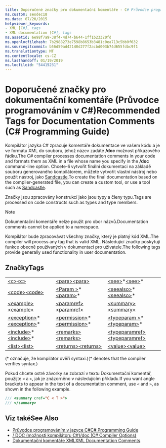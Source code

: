 ```yaml
---
title: Doporučené značky pro dokumentační komentáře - C# Průvodce programováním
ms.custom: seodec18
ms.date: 07/20/2015
helpviewer_keywords:
- XML [C#], tags
- XML documentation [C#], tags
ms.assetid: 6e98f7a9-38f4-4d74-b644-1ff1b23320fd
ms.openlocfilehash: 7b2988273e7598b8653b3481c0ea713c5bb0f632
ms.sourcegitcommit: b56d59ad42140d277f2acbd003b74d655fdbc9f1
ms.translationtype: MT
ms.contentlocale: cs-CZ
ms.lasthandoff: 01/19/2019
ms.locfileid: "54415231"
---
```

# <a name="recommended-tags-for-documentation-comments-c-programming-guide"></a><span data-ttu-id="ae720-102">Doporučené značky pro dokumentační komentáře (Průvodce programováním v C#)</span><span class="sxs-lookup"><span data-stu-id="ae720-102">Recommended Tags for Documentation Comments (C# Programming Guide)</span></span>
<span data-ttu-id="ae720-103">Kompilátor jazyka C# zpracuje komentáře dokumentace ve vašem kódu a je ve formátu XML do souboru, jehož název zadáte **/doc** možnost příkazového řádku.</span><span class="sxs-lookup"><span data-stu-id="ae720-103">The C# compiler processes documentation comments in your code and formats them as XML in a file whose name you specify in the **/doc** command-line option.</span></span> <span data-ttu-id="ae720-104">Chcete-li vytvořit finální dokumentaci na základě souboru generovaného kompilátorem, můžete vytvořit vlastní nástroj nebo použít nástroj, jako [Sandcastle](https://github.com/EWSoftware/SHFB).</span><span class="sxs-lookup"><span data-stu-id="ae720-104">To create the final documentation based on the compiler-generated file, you can create a custom tool, or use a tool such as [Sandcastle](https://github.com/EWSoftware/SHFB).</span></span>  
  
 <span data-ttu-id="ae720-105">Značky jsou zpracovány konstrukcí jako jsou typy a členy typu.</span><span class="sxs-lookup"><span data-stu-id="ae720-105">Tags are processed on code constructs such as types and type members.</span></span>  
  
> [!NOTE]
>  <span data-ttu-id="ae720-106">Dokumentační komentáře nelze použít pro obor názvů.</span><span class="sxs-lookup"><span data-stu-id="ae720-106">Documentation comments cannot be applied to a namespace.</span></span>  
  
 <span data-ttu-id="ae720-107">Kompilátor bude zpracovávat všechny značky, který je platný kód XML.</span><span class="sxs-lookup"><span data-stu-id="ae720-107">The compiler will process any tag that is valid XML.</span></span> <span data-ttu-id="ae720-108">Následující značky poskytují funkce obecně používaných v dokumentaci pro uživatele.</span><span class="sxs-lookup"><span data-stu-id="ae720-108">The following tags provide generally used functionality in user documentation.</span></span>  
  
## <a name="tags"></a><span data-ttu-id="ae720-109">Značky</span><span class="sxs-lookup"><span data-stu-id="ae720-109">Tags</span></span>  
  
||||  
|---|---|---|  
|[<span data-ttu-id="ae720-110">\<c></span><span class="sxs-lookup"><span data-stu-id="ae720-110">\<c></span></span>](../../../csharp/programming-guide/xmldoc/code-inline.md)|[<span data-ttu-id="ae720-111">\<para></span><span class="sxs-lookup"><span data-stu-id="ae720-111">\<para></span></span>](../../../csharp/programming-guide/xmldoc/para.md)|<span data-ttu-id="ae720-112">[\<see>](../../../csharp/programming-guide/xmldoc/see.md)\*</span><span class="sxs-lookup"><span data-stu-id="ae720-112">[\<see>](../../../csharp/programming-guide/xmldoc/see.md)\*</span></span>|  
|[<span data-ttu-id="ae720-113">\<code></span><span class="sxs-lookup"><span data-stu-id="ae720-113">\<code></span></span>](../../../csharp/programming-guide/xmldoc/code.md)|<span data-ttu-id="ae720-114">[\<Param >](../../../csharp/programming-guide/xmldoc/param.md)\*</span><span class="sxs-lookup"><span data-stu-id="ae720-114">[\<param>](../../../csharp/programming-guide/xmldoc/param.md)\*</span></span>|<span data-ttu-id="ae720-115">[\<seealso>](../../../csharp/programming-guide/xmldoc/seealso.md)\*</span><span class="sxs-lookup"><span data-stu-id="ae720-115">[\<seealso>](../../../csharp/programming-guide/xmldoc/seealso.md)\*</span></span>|  
|[<span data-ttu-id="ae720-116">\<example></span><span class="sxs-lookup"><span data-stu-id="ae720-116">\<example></span></span>](../../../csharp/programming-guide/xmldoc/example.md)|[<span data-ttu-id="ae720-117">\<paramref></span><span class="sxs-lookup"><span data-stu-id="ae720-117">\<paramref></span></span>](../../../csharp/programming-guide/xmldoc/paramref.md)|[<span data-ttu-id="ae720-118">\<summary></span><span class="sxs-lookup"><span data-stu-id="ae720-118">\<summary></span></span>](../../../csharp/programming-guide/xmldoc/summary.md)|  
|<span data-ttu-id="ae720-119">[\<exception>](../../../csharp/programming-guide/xmldoc/exception.md)\*</span><span class="sxs-lookup"><span data-stu-id="ae720-119">[\<exception>](../../../csharp/programming-guide/xmldoc/exception.md)\*</span></span>|<span data-ttu-id="ae720-120">[\<permission>](../../../csharp/programming-guide/xmldoc/permission.md)\*</span><span class="sxs-lookup"><span data-stu-id="ae720-120">[\<permission>](../../../csharp/programming-guide/xmldoc/permission.md)\*</span></span>|<span data-ttu-id="ae720-121">[\<typeparam >](../../../csharp/programming-guide/xmldoc/typeparam.md)\*</span><span class="sxs-lookup"><span data-stu-id="ae720-121">[\<typeparam>](../../../csharp/programming-guide/xmldoc/typeparam.md)\*</span></span>|  
|<span data-ttu-id="ae720-122">[\<include>](../../../csharp/programming-guide/xmldoc/include.md)\*</span><span class="sxs-lookup"><span data-stu-id="ae720-122">[\<include>](../../../csharp/programming-guide/xmldoc/include.md)\*</span></span>|[<span data-ttu-id="ae720-123">\<remarks></span><span class="sxs-lookup"><span data-stu-id="ae720-123">\<remarks></span></span>](../../../csharp/programming-guide/xmldoc/remarks.md)|[<span data-ttu-id="ae720-124">\<typeparamref></span><span class="sxs-lookup"><span data-stu-id="ae720-124">\<typeparamref></span></span>](../../../csharp/programming-guide/xmldoc/typeparamref.md)|  
|[<span data-ttu-id="ae720-125">\<list></span><span class="sxs-lookup"><span data-stu-id="ae720-125">\<list></span></span>](../../../csharp/programming-guide/xmldoc/list.md)|[<span data-ttu-id="ae720-126">\<returns></span><span class="sxs-lookup"><span data-stu-id="ae720-126">\<returns></span></span>](../../../csharp/programming-guide/xmldoc/returns.md)|[<span data-ttu-id="ae720-127">\<value></span><span class="sxs-lookup"><span data-stu-id="ae720-127">\<value></span></span>](../../../csharp/programming-guide/xmldoc/value.md)|  
  
 <span data-ttu-id="ae720-128">(\* označuje, že kompilátor ověří syntaxi.)</span><span class="sxs-lookup"><span data-stu-id="ae720-128">(\* denotes that the compiler verifies syntax.)</span></span>  
  
 <span data-ttu-id="ae720-129">Pokud chcete ostré závorky se zobrazí v textu Dokumentační komentář, použijte `<` a `>`, jak je znázorněno v následujícím příkladu.</span><span class="sxs-lookup"><span data-stu-id="ae720-129">If you want angle brackets to appear in the text of a documentation comment, use `<` and `>`, as shown in the following example.</span></span>  
  
```csharp  
/// <summary cref="C < T >">  
/// </summary>  
```  
  
## <a name="see-also"></a><span data-ttu-id="ae720-130">Viz také</span><span class="sxs-lookup"><span data-stu-id="ae720-130">See Also</span></span>

- [<span data-ttu-id="ae720-131">Průvodce programováním v jazyce C#</span><span class="sxs-lookup"><span data-stu-id="ae720-131">C# Programming Guide</span></span>](../../../csharp/programming-guide/index.md)  
- [<span data-ttu-id="ae720-132">/ DOC (možnosti kompilátoru C#)</span><span class="sxs-lookup"><span data-stu-id="ae720-132">/doc (C# Compiler Options)</span></span>](../../../csharp/language-reference/compiler-options/doc-compiler-option.md)  
- [<span data-ttu-id="ae720-133">Dokumentační komentáře XML</span><span class="sxs-lookup"><span data-stu-id="ae720-133">XML Documentation Comments</span></span>](../../../csharp/programming-guide/xmldoc/xml-documentation-comments.md)
